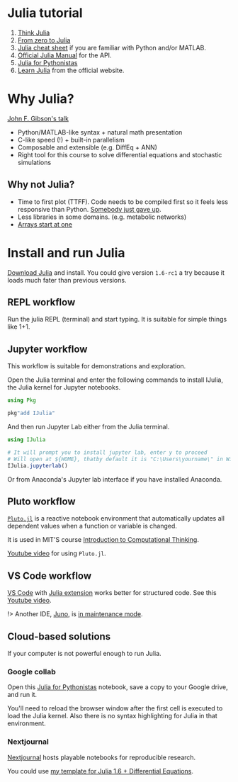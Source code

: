 # Julia tutorial

1. [Think Julia](https://benlauwens.github.io/ThinkJulia.jl/latest/book.html)
2. [From zero to Julia](https://techytok.com/from-zero-to-julia/)
3. [Julia cheat sheet](https://juliadocs.github.io/Julia-Cheat-Sheet/) if you are familiar with Python and/or MATLAB.
4. [Official Julia Manual](https://docs.julialang.org/) for the API.
5. [Julia for Pythonistas](https://colab.research.google.com/github/ageron/julia_notebooks/blob/master/Julia_for_Pythonistas.ipynb)
6. [Learn Julia](https://julialang.org/learning/) from the official website.

# Why Julia?

[John F. Gibson's talk](https://github.com/johnfgibson/whyjulia/blob/master/1-whyjulia.ipynb)

- Python/MATLAB-like syntax + natural math presentation
- C-like speed (!) + built-in parallelism
- Composable and extensible (e.g. DiffEq + ANN)
- Right tool for this course to solve differential equations and stochastic simulations

## Why not Julia?

- Time to first plot (TTFF). Code needs to be compiled first so it feels less responsive than Python. [Somebody just gave up](https://www.zverovich.net/2016/05/13/giving-up-on-julia.html).
- Less libraries in some domains. (e.g. metabolic networks)
- [Arrays start at one](https://i.imgur.com/VRSkSGd.jpg)

# Install and run Julia

[Download Julia](https://julialang.org/downloads/) and install. You could give version `1.6-rc1` a try because it loads much fater than previous versions.

## REPL workflow

Run the julia REPL (terminal) and start typing. It is suitable for simple things like 1+1.

## Jupyter workflow

This workflow is suitable for demonstrations and exploration.

Open the Julia terminal and enter the following commands to install IJulia, the Julia kernel for Jupyter notebooks.

```julia
using Pkg

pkg"add IJulia"
```

And then run Jupyter Lab either from the Julia terminal.

```julia
using IJulia

# It will prompt you to install jupyter lab, enter y to proceed
# Will open at ${HOME}, thatby default it is "C:\Users\yourname\" in Windows systems.
IJulia.jupyterlab()
```

Or from Anaconda's Jupyter lab interface if you have installed Anaconda.

## Pluto workflow

[`Pluto.jl`](https://github.com/fonsp/Pluto.jl) is a reactive notebook environment that automatically updates all dependent values when a function or variable is changed.

It is used in MIT'S course [Introduction to Computational Thinking](https://computationalthinking.mit.edu/Spring21/).

[Youtube video](https://youtu.be/C4QhZcX34mI) for using `Pluto.jl`.

## VS Code workflow

[VS Code](https://code.visualstudio.com/) with [Julia extension](https://www.julia-vscode.org/) works better for structured code. See this [Youtube video](https://www.youtube.com/watch?v=IdhnP00Y1Ks).

!> Another IDE, [Juno](https://junolab.org), is [in maintenance mode](https://www.youtube.com/watch?v=rQ7D1lXt3GM).

## Cloud-based solutions

If your computer is not powerful enough to run Julia.

### Google collab

Open this [Julia for Pythonistas](https://colab.research.google.com/github/ageron/julia_notebooks/blob/master/Julia_for_Pythonistas.ipynb) notebook, save a copy to your Google drive, and run it.

You'll need to reload the browser window after the first cell is executed to load the Julia kernel. Also there is no syntax highlighting for Julia in that environment.

### Nextjournal

[Nextjournal](https://nextjournal.com/) hosts playable notebooks for reproducible research.

You could use [my template for Julia 1.6 + Differential Equations](https://nextjournal.com/bebi5009/julia-template).
